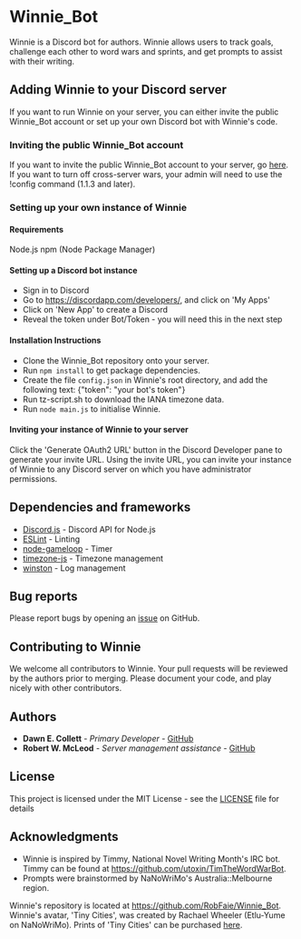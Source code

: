 
# Winnie_Bot

Winnie is a Discord bot for authors.  Winnie allows users to track goals, challenge each other to word wars and sprints, and get prompts to assist with their writing.

## Adding Winnie to your Discord server

If you want to run Winnie on your server, you can either invite the public Winnie_Bot account or set up your own Discord bot with Winnie's code.

### Inviting the public Winnie_Bot account

If you want to invite the public Winnie_Bot account to your server, go [here](https://discordapp.com/api/oauth2/authorize?client_id=386676183791829002&permissions=0&scope=bot).  If you want to turn off cross-server wars, your admin will need to use the !config command (1.1.3 and later).

### Setting up your own instance of Winnie

#### Requirements

Node.js
npm (Node Package Manager)

#### Setting up a Discord bot instance

* Sign in to Discord
* Go to https://discordapp.com/developers/, and click on 'My Apps'
* Click on 'New App' to create a Discord
* Reveal the token under Bot/Token - you will need this in the next step

#### Installation Instructions

* Clone the Winnie_Bot repository onto your server.
* Run `npm install` to get package dependencies.
* Create the file `config.json` in Winnie's root directory, and add the following text: {"token": "your bot's token"}
* Run tz-script.sh to download the IANA timezone data.
* Run `node main.js` to initialise Winnie.

#### Inviting your instance of Winnie to your server

Click the 'Generate OAuth2 URL' button in the Discord Developer pane to generate your invite URL.  Using the invite URL, you can invite your instance of Winnie to any Discord server on which you have administrator permissions.

## Dependencies and frameworks

* [Discord.js](https://discord.js.org) - Discord API for Node.js
* [ESLint](https://eslint.org/) - Linting
* [node-gameloop](https://www.npmjs.com/package/node-gameloop) - Timer
* [timezone-js](https://www.npmjs.com/package/timezone-js) - Timezone management
* [winston](https://www.npmjs.com/package/winston) - Log management

## Bug reports

Please report bugs by opening an [issue](https://github.com/RobFaie/Winnie_Bot/issues) on GitHub.

## Contributing to Winnie

We welcome all contributors to Winnie.  Your pull requests will be reviewed by the authors prior to merging.  Please document your code, and play nicely with other contributors.

## Authors

* **Dawn E. Collett** - *Primary Developer* - [GitHub](https://github.com/lisushka)
* **Robert W. McLeod** - *Server management assistance* - [GitHub](https://github.com/RobFaie)

## License

This project is licensed under the MIT License - see the [LICENSE](LICENSE) file for details

## Acknowledgments

* Winnie is inspired by Timmy, National Novel Writing Month's IRC bot.  Timmy can be found at https://github.com/utoxin/TimTheWordWarBot.
* Prompts were brainstormed by NaNoWriMo's Australia::Melbourne region.

Winnie's repository is located at https://github.com/RobFaie/Winnie_Bot.
Winnie's avatar, 'Tiny Cities', was created by Rachael Wheeler (Etlu-Yume on NaNoWriMo).  Prints of 'Tiny Cities' can be purchased [here]().